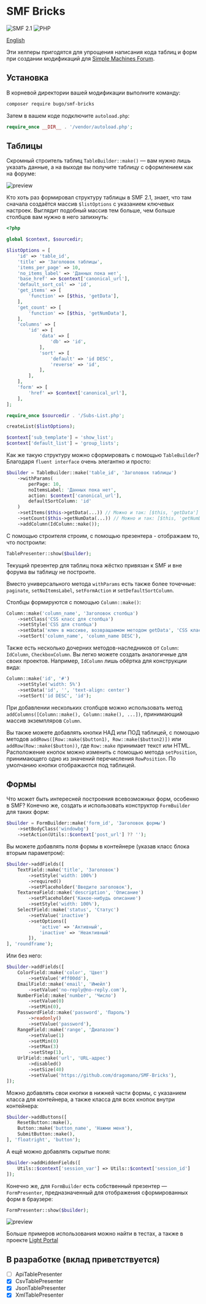 # SMF Bricks

![SMF 2.1](https://img.shields.io/badge/SMF-2.1-ed6033.svg?style=flat)
![PHP](https://img.shields.io/badge/PHP-^8.1-blue.svg?style=flat)

[English](README.md)

Эти хелперы пригодятся для упрощения написания кода таблиц и форм при создании модификаций для [Simple Machines Forum](https://www.simplemachines.org/).

## Установка

В корневой директории вашей модификации выполните команду:

```bash
composer require bugo/smf-bricks
```

Затем в вашем коде подключите `autoload.php`:

```php
require_once __DIR__ . '/vendor/autoload.php';
```

## Таблицы

Скромный строитель таблиц `TableBuilder::make()` — вам нужно лишь указать данные, а на выходе вы получите таблицу с оформлением как на форуме:

![preview](https://github.com/user-attachments/assets/36beded9-2aa9-4bcb-9b3d-f2b11ff5801a)

Кто хоть раз формировал структуру таблицы в SMF 2.1, знает, что там сначала создаётся массив `$listOptions` с указанием ключевых настроек. Выглядит подобный массив тем больше, чем больше столбцов вам нужно в него запихнуть:

```php
<?php

global $context, $sourcedir;

$listOptions = [
    'id' => 'table_id',
    'title' => 'Заголовок таблицы',
    'items_per_page' => 10,
    'no_items_label' => 'Данных пока нет',
    'base_href' => $context['canonical_url'],
    'default_sort_col' => 'id',
    'get_items' => [
        'function' => [$this, 'getData'],
    ],
    'get_count' => [
        'function' => [$this, 'getNumData'],
    ],
    'columns' => [
        'id' => [
            'data' => [
                'db' => 'id',
            ],
            'sort' => [
                'default' => 'id DESC',
                'reverse' => 'id',
            ],
        ],
    ],
    'form' => [
        'href' => $context['canonical_url'],
    ],
];

require_once $sourcedir . '/Subs-List.php';

createList($listOptions);

$context['sub_template'] = 'show_list';
$context['default_list'] = 'group_lists';
```

Как же такую структуру можно сформировать с помощью `TableBuilder`? Благодаря `fluent interface` очень элегантно и просто:

```php
$builder = TableBuilder::make('table_id', 'Заголовок таблицы')
    ->withParams(
        perPage: 10,
        noItemsLabel: 'Данных пока нет',
        action: $context['canonical_url'],
        defaultSortColumn: 'id'
    )
    ->setItems($this->getData(...)) // Можно и так: [$this, 'getData']
    ->setCount($this->getNumData(...)) // Можно и так: [$this, 'getNumData']
    ->addColumn(IdColumn::make());
```

С помощью строителя строим, с помощью презентера - отображаем то, что построили:

```php
TablePresenter::show($builder);
```

Текущий презентер для таблиц пока жёстко привязан к SMF и вне форума вы таблицу не построите.

Вместо универсального метода `withParams` есть также более точечные: `paginate`, `setNoItemsLabel`, `setFormAction` и `setDefaultSortColumn`.

Столбцы формируются с помощью `Column::make()`:

```php
Column::make('column_name', 'Заголовок столбца')
    ->setClass('CSS класс для столбца')
    ->setStyle('CSS для столбца')
    ->setData('ключ в массиве, возвращаемом методом getData', 'CSS класс для ячейки данных')
    ->setSort('column_name', 'column_name DESC'),
```

Также есть несколько дочерних методов-наследников от `Column`: `IdColumn`, `CheckboxColumn`. Вы легко можете создать аналогичные для своих проектов. Например, `IdColumn` лишь обёртка для конструкции вида:

```php
Column::make('id', '#')
    ->setStyle('width: 5%')
    ->setData('id', '', 'text-align: center')
    ->setSort('id DESC', 'id');
```

При добавлении нескольких столбцов можно использовать метод `addColumns([Column::make(), Column::make(), ...])`, принимающий массив экземпляров `Column`.

Вы также можете добавлять кнопки НАД или ПОД таблицей, с помощью методов `addRows([Row::make($button1), Row::make($button2)])` или `addRow(Row::make($button))`, где `Row::make` принимает текст или HTML. Расположение кнопок можно изменить с помощью метода `setPosition`, принимающего одно из значений перечисления `RowPosition`. По умолчанию кнопки отображаются под таблицей.

## Формы

Что может быть интересней построения всевозможных форм, особенно в SMF? Конечно же, создать и использовать конструктор `FormBuilder` для таких форм:

```php
$builder = FormBuilder::make('form_id', 'Заголовок формы')
	->setBodyClass('windowbg')
    ->setAction(Utils::$context['post_url'] ?? '');
```

Вы можете добавлять поля формы в контейнере (указав класс блока вторым параметром):

```php
$builder->addFields([
    TextField::make('title', 'Заголовок')
        ->setStyle('width: 100%')
        ->required()
        ->setPlaceholder('Введите заголовок'),
    TextareaField::make('description', 'Описание')
        ->setPlaceholder('Какое-нибудь описание')
        ->setStyle('width: 100%'),
    SelectField::make('status', 'Статус')
        ->setValue('inactive')
        ->setOptions([
            'active' => 'Активный',
            'inactive' => 'Неактивный'
        ]),
], 'roundframe');
```

Или без него:

```php
$builder->addFields([
    ColorField::make('color', 'Цвет')
        ->setValue('#ff00dd'),
    EmailField::make('email', 'Имейл')
        ->setValue('no-reply@no-reply.com'),
    NumberField::make('number', 'Число')
        ->setValue(0)
        ->setMin(0),
    PasswordField::make('password', 'Пароль')
        ->readonly()
        ->setValue('password'),
    RangeField::make('range', 'Диапазон')
        ->setValue(1)
        ->setMin(0)
        ->setMax(3)
        ->setStep(1),
    UrlField::make('url', 'URL-адрес')
        ->disabled()
        ->setSize(40)
        ->setValue('https://github.com/dragomano/SMF-Bricks'),
]);
```

Можно добавлять свои кнопки в нижней части формы, с указанием класса для контейнера, а также класса для всех кнопок внутри контейнера:

```php
$builder->addButtons([
    ResetButton::make(),
    Button::make('button_name', 'Нажми меня'),
    SubmitButton::make(),
], 'floatright', 'button');
```

А ещё можно добавлять скрытые поля:

```php
$builder->addHiddenFields([
    Utils::$context['session_var'] => Utils::$context['session_id']
]);
```

Конечно же, для `FormBuilder` есть собственный презентер — `FormPresenter`, предназначенный для отображения сформированных форм в браузере:

```php
FormPresenter::show($builder);
```

![preview](https://github.com/user-attachments/assets/3355fa0f-4f6d-47b6-a6d9-9650f7260427)

Больше примеров использования можно найти в тестах, а также в проекте [Light Portal](https://github.com/dragomano/Light-Portal/tree/master/src/Sources/LightPortal)

## В разработке (вклад приветствуется)

- [ ] ApiTablePresenter
- [x] CsvTablePresenter
- [x] JsonTablePresenter
- [x] XmlTablePresenter
